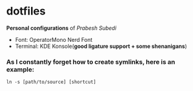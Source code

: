 # dotfiles
**Personal configurations** of *Prabesh Subedi*

- Font: OperatorMono Nerd Font
- Terminal: KDE Konsole(__good ligature support + some shenanigans__)
### As I constantly forget how to create symlinks, here is an example:
`ln -s [path/to/source] [shortcut]`
